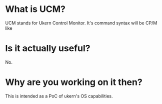 # What is UCM?

UCM stands for Ukern Control Monitor.
It's command syntax will be CP/M like

# Is it actually useful?

No.

# Why are you working on it then?

This is intended as a PoC of ukern's OS capabilities.
